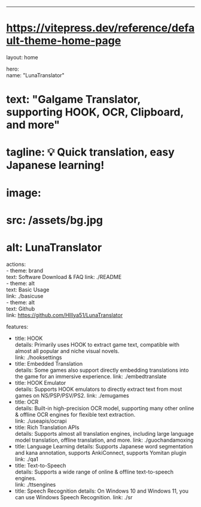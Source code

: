 ---  
# https://vitepress.dev/reference/default-theme-home-page  
layout: home  

hero:  
  name: "LunaTranslator"  
  # text: "Galgame Translator, supporting HOOK, OCR, Clipboard, and more"  
  # tagline: 💡 Quick translation, easy Japanese learning!  
  # image:  
  #   src: /assets/bg.jpg  
  #   alt: LunaTranslator  
  actions:  
    - theme: brand  
      text: Software Download & FAQ
      link: ./README  
    - theme: alt  
      text: Basic Usage  
      link: ./basicuse  
    - theme: alt  
      text: Github  
      link: https://github.com/HIllya51/LunaTranslator  

features:  
  - title: HOOK  
    details: Primarily uses HOOK to extract game text, compatible with almost all popular and niche visual novels.  
    link: ./hooksettings
  - title: Embedded Translation  
    details: Some games also support directly embedding translations into the game for an immersive experience.
    link: ./embedtranslate
  - title: HOOK Emulator  
    details: Supports HOOK emulators to directly extract text from most games on NS/PSP/PSV/PS2.
    link: ./emugames
  - title: OCR  
    details: Built-in high-precision OCR model, supporting many other online & offline OCR engines for flexible text extraction.  
    link: ./useapis/ocrapi
  - title: Rich Translation APIs  
    details: Supports almost all translation engines, including large language model translation, offline translation, and more.
    link: ./guochandamoxing
  - title: Language Learning
    details: Supports Japanese word segmentation and kana annotation, supports AnkiConnect, supports Yomitan plugin
    link: ./qa1
  - title: Text-to-Speech  
    details: Supports a wide range of online & offline text-to-speech engines.  
    link: ./ttsengines
  - title: Speech Recognition
    details: On Windows 10 and Windows 11, you can use Windows Speech Recognition.
    link: ./sr